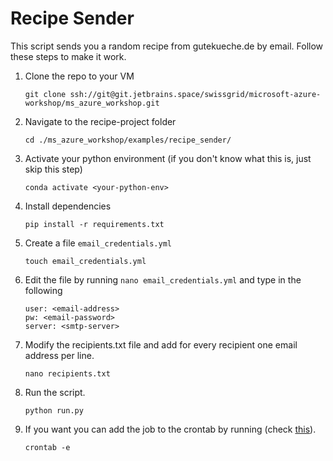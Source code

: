 # Recipe Sender

This script sends you a random recipe from gutekueche.de by email. 
Follow these steps to make it work. 

1. Clone the repo to your VM
    ```
   git clone ssh://git@git.jetbrains.space/swissgrid/microsoft-azure-workshop/ms_azure_workshop.git
    ```
1. Navigate to the recipe-project folder 
    ```
    cd ./ms_azure_workshop/examples/recipe_sender/
    ```
1. Activate your python environment (if you don't know what this is, just
skip this step)
    ```
   conda activate <your-python-env>
    ```
1. Install dependencies
    ```
    pip install -r requirements.txt
    ```
1. Create a file `email_credentials.yml` 
    ```
   touch email_credentials.yml
    ```
1. Edit the file by running ``nano email_credentials.yml`` and type in the following
    ```
    user: <email-address>
    pw: <email-password>
    server: <smtp-server>
    ```
1. Modify the recipients.txt file and add for every recipient one email address
per line.
    ```
    nano recipients.txt
    ```
1. Run the script.
    ```
   python run.py    
    ```
1. If you want you can add the job to the crontab by running (check [this](https://crontab.guru)).
    ```
    crontab -e
    ```
   